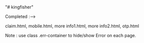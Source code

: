 "# kingfisher" 

Completed :-->

claim.html,
mobile.html,
more info1.html,
more info2.html,
otp.html



Note :
use class .err-container to hide/show Error on each page.
